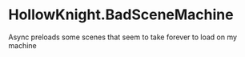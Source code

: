  # HollowKnight.BadSceneMachine

 Async preloads some scenes that seem to take forever to load on my machine